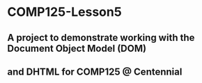 # COMP125-Lesson5

## A project to demonstrate working with the Document Object Model (DOM)
## and DHTML for COMP125 @ Centennial
